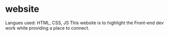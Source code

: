 # website
Langues used: HTML, CSS, JS
This website is to highlight the Front-end dev work while providing a place to connect.
